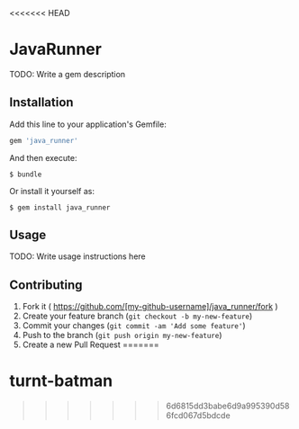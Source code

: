 <<<<<<< HEAD
# JavaRunner

TODO: Write a gem description

## Installation

Add this line to your application's Gemfile:

```ruby
gem 'java_runner'
```

And then execute:

    $ bundle

Or install it yourself as:

    $ gem install java_runner

## Usage

TODO: Write usage instructions here

## Contributing

1. Fork it ( https://github.com/[my-github-username]/java_runner/fork )
2. Create your feature branch (`git checkout -b my-new-feature`)
3. Commit your changes (`git commit -am 'Add some feature'`)
4. Push to the branch (`git push origin my-new-feature`)
5. Create a new Pull Request
=======
# turnt-batman
>>>>>>> 6d6815dd3babe6d9a995390d586fcd067d5bdcde
